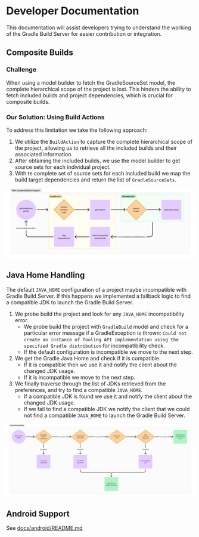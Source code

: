 # Developer Documentation

This documentation will assist developers trying to understand the working of the Gradle Build Server for easier contribution or integration.

## Composite Builds

### Challenge

When using a model builder to fetch the GradleSourceSet model, the complete hierarchical scope of the project is lost. This hinders the ability to fetch included builds and project dependencies, which is crucial for composite builds.

### Our Solution: Using Build Actions

To address this limitation we take the following approach:

1. We utilize the `BuildAction` to capture the complete hierarchical scope of the project, allowing us to retrieve all the included builds and their associated information.
2. After obtaining the included builds, we use the model builder to get source sets for each individual project.
3. With te complete set of source sets for each included build we map the build target dependencies and return the list of `GradleSourceSets`.

![Composite Build](./images/composite_build.png)

## Java Home Handling

The default `JAVA_HOME` configuration of a project maybe incompatible with Gradle Build Server. If this happens we implemented a fallback logic to find a compatible JDK to launch the Gradle Build Server.

1. We probe build the project and look for any `JAVA_HOME` incompatibility error.
    - We probe build the project with `GradleBuild` model and check for a particular error message if a GradleException is thrown: `Could not create an instance of Tooling API implementation using the specified Gradle distribution` for incompatibility check.
    - If the default configuration is incompatible we move to the next step.
2. We get the Gradle Java Home and check if it is compatible.
    - If it is compatible then we use it and notify the client about the changed JDK usage.
    - If it is incompatible we move to the next step.
3. We finally traverse through the list of JDKs retrieved from the preferences, and try to find a compatible `JAVA_HOME`.
    - If a compatible JDK is found we use it and notify the client about the changed JDK usage.
    - If we fail to find a compatible JDK we notify the client that we could not find a compatible `JAVA_HOME` to launch the Gradle Build Server.

![Java Home Handling](./images/java_home_handling.png)

## Android Support

See [docs/android/README.md](./android/README.md)